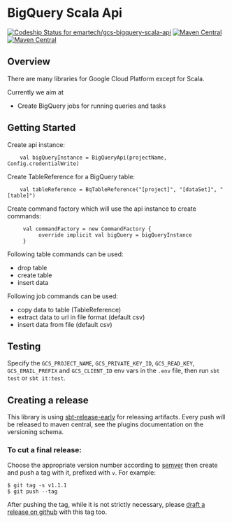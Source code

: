 # BigQuery Scala Api

[![Codeship Status for emartech/gcs-bigquery-scala-api](https://app.codeship.com/projects/68e10a10-121a-0135-5667-2a4a553df23d/status?branch=master)](https://app.codeship.com/projects/216915)
[![Maven Central](https://img.shields.io/maven-central/v/com.emarsys/gcs-bigquery-scala-api_2.12.svg?label=Maven%20Central)](https://search.maven.org/artifact/com.emarsys/gcs-bigquery-scala-api_2.12)
[![Maven Central](https://img.shields.io/maven-central/v/com.emarsys/gcs-bigquery-scala-api_2.13.svg?label=Maven%20Central)](https://search.maven.org/artifact/com.emarsys/gcs-bigquery-scala-api_2.13)


## Overview
There are many libraries for Google Cloud Platform except for Scala.

Currently we aim at 
 * Create BigQuery jobs for running queries and tasks
 
## Getting Started
 Create api instance:
        
        val bigQueryInstance = BigQueryApi(projectName, Config.credentialWrite)

 Create TableReference for a BigQuery table:
 
        val tableReference = BqTableReference("[project]", "[dataSet]", "[table]")
 
 Create command factory which will use the api instance to create commands:
 
         val commandFactory = new CommandFactory {
              override implicit val bigQuery = bigQueryInstance
         }

 Following table commands can be used:
 * drop table
 * create table
 * insert data
 
 Following job commands can be used:
  * copy data to table (TableReference)
  * extract data to url in file format (default csv) 
  * insert data from file (default csv)

## Testing

Specify the `GCS_PROJECT_NAME`, `GCS_PRIVATE_KEY_ID`, `GCS_READ_KEY`, `GCS_EMAIL_PREFIX` and `GCS_CLIENT_ID` env vars in the `.env` file, then run `sbt test` or `sbt it:test`.

## Creating a release

This library is using [sbt-release-early] for releasing artifacts. Every push will be released to maven central, see the plugins documentation on the versioning schema.

### To cut a final release:

Choose the appropriate version number according to [semver] then create and push a tag with it, prefixed with `v`.
For example:

```
$ git tag -s v1.1.1
$ git push --tag
```

After pushing the tag, while it is not strictly necessary, please [draft a release on github] with this tag too.

[sbt-release-early]: https://github.com/scalacenter/sbt-release-early
[semver]: https://semver.org
[draft a release on github]: https://github.com/emartech/gcs-bigquery-scala-api/releases/new

